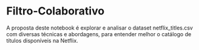 # Filtro-Colaborativo
A proposta deste notebook é explorar e analisar o dataset netflix_titles.csv com diversas técnicas e abordagens, para entender melhor o catálogo de títulos disponíveis na Netflix. 
